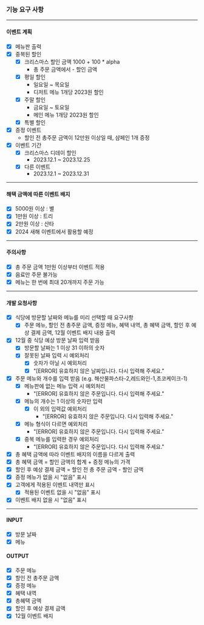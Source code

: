 ### 기능 요구 사항
***
#### 이벤트 계획
- [x] 메뉴판 출력
- [x] 중복된 할인
  - [x] 크리스마스 할인 금액 1000 + 100 * alpha
    - 총 주문 금액에서 - 할인 금액
  - [x] 평일 할인
    - 일요일 ~ 목요일 
    - 디저트 메뉴 1개당 2023원 할인
  - [x] 주말 할인
    - 금요일 ~ 토요일
    - 메인 메뉴 1개당 2023원 할인
  - [x] 특별 할인
- [x] 증정 이벤트
  - 할인 전 총주문 금액이 12만원 이상일 때, 샴페인 1개 증정
- [x] 이벤트 기간
  - [x] 크리스마스 디데이 할인
    - 2023.12.1 ~ 2023.12.25
  - [x] 다른 이벤트
    - 2023.12.1 ~ 2023.12.31
***
#### 해택 금액에 따른 이벤트 배지
- [x] 5000원 이상 : 별
- [x] 1만원 이상 : 트리
- [x] 2만원 이상 : 산타
- [x] 2024 새해 이벤트에서 활용할 예정
***
#### 주의사항
- [x] 총 주문 금액 1만원 이상부터 이벤트 적용
- [x] 음료만 주문 불가능
- [x] 메뉴는 한 번에 최대 20개까지 주문 가능
***
#### 개발 요청사항
- [x] 식당에 방문할 날짜와 메뉴를 미리 선택할 때 요구사항
  - [x] 주문 메뉴, 할인 전 총주문 금액, 증정 메뉴, 혜택 내역, 총 혜택 금액,
  할인 후 예상 결제 금액, 12월 이벤트 배지 내용 출력
- [x] 12월 중 식당 예상 방문 날짜 입력 받음
  - [x] 방문할 날짜는 1 이상 31 이하의 숫자
  - [x] 잘못된 날짜 입력 시 예외처리
    - [x] 숫자가 아닐 시 예외처리
    - [x] "[ERROR] 유효하지 않은 날짜입니다. 다시 입력해 주세요."
- [x] 주문 메뉴와 개수를 입력 받음 (e.g. 해산물파스타-2,레드와인-1,초코케이크-1)
  - [x] 메뉴판에 없는 메뉴 입력 시 예외처리
    - "[ERROR] 유효하지 않은 주문입니다. 다시 입력해 주세요."
  - [x] 메뉴의 개수는 1 이상의 숫자만 입력
    - [x] 이 외의 입력값 예외처리
      - "[ERROR] 유효하지 않은 주문입니다. 다시 입력해 주세요."
  - [x] 메뉴 형식이 다르면 예외처리
    - "[ERROR] 유효하지 않은 주문입니다. 다시 입력해 주세요."
  - [x] 중복 메뉴를 입력한 경우 예외처리
    - "[ERROR] 유효하지 않은 주문입니다. 다시 입력해 주세요."
- [x] 총 혜택 금액에 따라 이벤트 배지의 이름을 다르게 출력
- [x] 총 혜택 금액 = 할인 금액의 합계 + 증정 메뉴의 가격
- [x] 할인 후 예상 결제 금액 = 할인 전 총 주문 금액 - 할인 금액
- [x] 증정 메뉴가 없을 시 "없음" 표시
- [x] 고객에게 적용된 이벤트 내역만 표시
  - [x] 적용된 이벤트 없을 시 "없음" 표시
- [x] 이벤트 배지 없을 시 "없음" 표시
***
#### INPUT
- [x] 방문 날짜
- [x] 메뉴
#### OUTPUT
- [x] 주문 메뉴
- [x] 할인 전 총주문 금액
- [x] 증정 메뉴
- [x] 혜택 내역
- [x] 총혜택 금액
- [x] 할인 후 예상 결제 금액
- [x] 12월 이벤트 배지